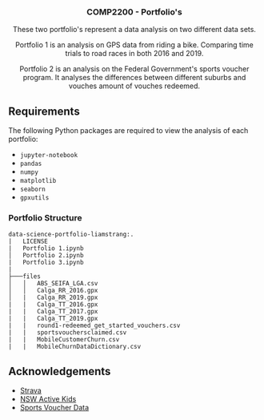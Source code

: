 <p align="center">
  <h3 align="center">COMP2200 - Portfolio's</h3>
  <p align="center">
    These two portfolio's represent a data analysis on two different data sets.
  </p>
  <p align="center">
    Portfolio 1 is an analysis on GPS data from riding a bike. Comparing time trials to road races in both 2016 and 2019.
  </p>
  <p align="center">
    Portfolio 2 is an analysis on the Federal Government's sports voucher program. It analyses the differences between different suburbs and vouches amount of vouches redeemed.
  </p>
</p>

## Requirements

The following Python packages are required to view the analysis of each portfolio:

* `jupyter-notebook`
* `pandas`
* `numpy`
* `matplotlib`
* `seaborn`
* `gpxutils`

### Portfolio Structure

```
data-science-portfolio-liamstrang:.
|   LICENSE
|   Portfolio 1.ipynb
│   Portfolio 2.ipynb
|   Portfolio 3.ipynb
|
├───files
│   │   ABS_SEIFA_LGA.csv
│   │   Calga_RR_2016.gpx
│   |   Calga_RR_2019.gpx
|   |   Calga_TT_2016.gpx
|   |   Calga_TT_2017.gpx
|   |   Calga_TT_2019.gpx
|   |   round1-redeemed_get_started_vouchers.csv
|   |   sportsvouchersclaimed.csv
|   |   MobileCustomerChurn.csv
|   |   MobileChurnDataDictionary.csv
```     


## Acknowledgements
* [Strava](https://strava.com/)
* [NSW Active Kids](https://www.service.nsw.gov.au/transaction/apply-active-kids-voucher)
* [Sports Voucher Data](https://data.gov.au/dataset/ds-sa-14daba50-04ff-46c6-8468-9fa593b9f100/details)

